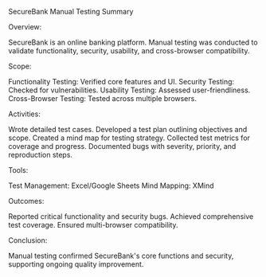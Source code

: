 
 SecureBank Manual Testing Summary

Overview:

SecureBank is an online banking platform. Manual testing was conducted to validate functionality, security, usability, and cross-browser compatibility.

Scope:

Functionality Testing: Verified core features and UI.
Security Testing: Checked for vulnerabilities.
Usability Testing: Assessed user-friendliness.
Cross-Browser Testing: Tested across multiple browsers.

Activities:

Wrote detailed test cases.
Developed a test plan outlining objectives and scope.
Created a mind map for testing strategy.
Collected test metrics for coverage and progress.
Documented bugs with severity, priority, and reproduction steps.

Tools:

Test Management: Excel/Google Sheets
Mind Mapping: XMind

Outcomes:

Reported critical functionality and security bugs.
Achieved comprehensive test coverage.
Ensured multi-browser compatibility.

Conclusion:

Manual testing confirmed SecureBank's core functions and security, supporting ongoing quality improvement.
